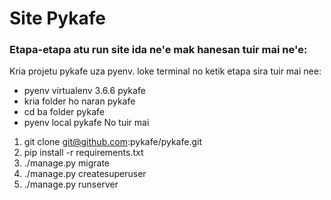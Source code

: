
# Site Pykafe

### Etapa-etapa atu run site ida ne'e mak hanesan tuir mai ne'e:

Kria projetu pykafe uza pyenv.
loke terminal no ketik etapa sira tuir mai nee:
- pyenv virtualenv 3.6.6 pykafe
- kria folder ho naran pykafe
- cd ba folder pykafe
- pyenv local pykafe
No tuir mai
1. git clone git@github.com:pykafe/pykafe.git
2. pip install -r requirements.txt
3. ./manage.py migrate
4. ./manage.py createsuperuser
5. ./manage.py runserver



